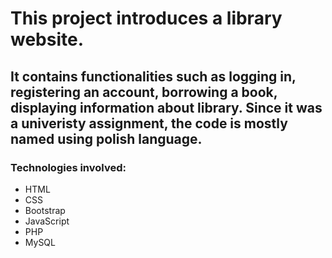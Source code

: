 # This project introduces a library website.  
## It contains functionalities such as logging in, registering an account, borrowing a book, displaying information about library. Since it was a univeristy assignment, the code is mostly named using polish language.  
### Technologies involved:
- HTML
- CSS
- Bootstrap
- JavaScript
- PHP
- MySQL
